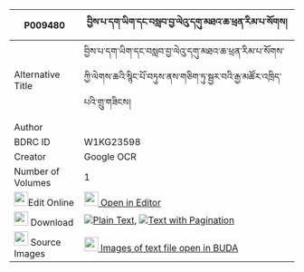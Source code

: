 |P009480|བྱིས་པ་དག་ཡིག་དང་བསླབ་བྱ་ལེའུ་དགུ་མཐའ་ཆ་ཕྲན་རིམ་པ་སོགས། 
| --- | --- 
|Alternative Title |བྱིས་པ་དག་ཡིག་དང་བསླབ་བྱ་ལེའུ་དགུ་མཐའ་ཆ་ཕྲན་རིམ་པ་སོགས་ཀྱི་ལེགས་ཆའི་སྙིང་པོ་བཏུས་ནས་གཅིག་ཏུ་སྦྱར་བའི་རྒྱ་མཚོར་འཁྲིད་པའི་གྲུ་གཟིངས།
|Author | 
|BDRC ID | W1KG23598
|Creator | Google OCR
|Number of Volumes| 1
|<img width="25" src="https://img.icons8.com/color/25/000000/edit-property.png">Edit Online| [<img width="25" src="https://avatars.githubusercontent.com/u/45091458?s=200&v=4"> Open in Editor](http://editor.openpecha.org/P009480)
|<img width="25" src="https://img.icons8.com/fluent/48/000000/download-2.png"/>  Download | [![](https://img.icons8.com/color/20/000000/txt.png)Plain Text](https://github.com/Openpecha/P009480/releases/download/v1/jipa_dakyik_dang_labja_le'u_gu_plain_P009480.zip), [![](https://img.icons8.com/color/20/000000/txt.png)Text with Pagination](https://github.com/Openpecha/P009480/releases/download/v1/jipa_dakyik_dang_labja_le'u_gu_pages_P009480.zip)
|<img width="25" src="https://img.icons8.com/plasticine/100/000000/pictures-folder.png"/>  Source Images | [<img width="25" src="https://library.bdrc.io/icons/BUDA-small.svg"> Images of text file open in BUDA](https://library.bdrc.io/show/bdr:W1KG23598)